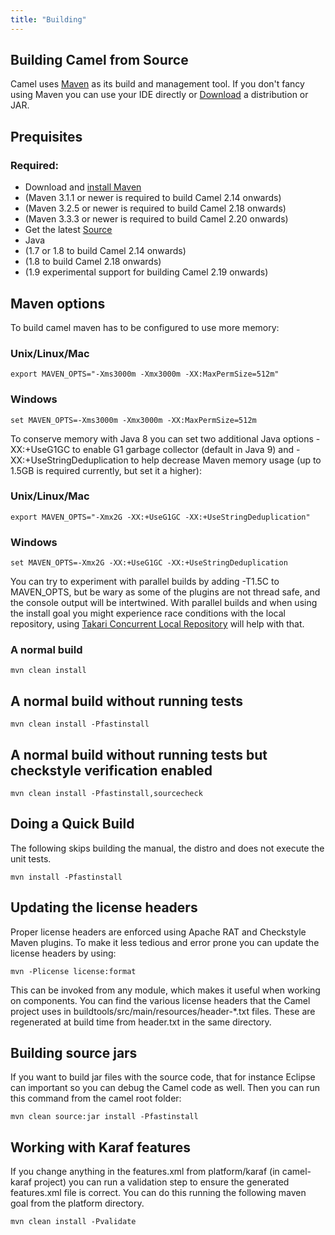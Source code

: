 ```yaml
---
title: "Building"
---
```


## Building Camel from Source

Camel uses [Maven](http://maven.apache.org/) as its build and management tool. If you don't fancy using Maven you can use your IDE directly or [Download](/download/) a distribution or JAR.

## Prequisites

### Required:

*  Download and [install Maven](http://maven.apache.org/download.html)
  *  (Maven 3.1.1 or newer is required to build Camel 2.14 onwards)
  *  (Maven 3.2.5 or newer is required to build Camel 2.18 onwards)
  *  (Maven 3.3.3 or newer is required to build Camel 2.20 onwards)
*  Get the latest [Source](https://camel.apache.org/source.html)
*  Java
  *  (1.7 or 1.8 to build Camel 2.14 onwards)
  *  (1.8 to build Camel 2.18 onwards)
  *  (1.9 experimental support for building Camel 2.19 onwards)

## Maven options

To build camel maven has to be configured to use more memory:

### Unix/Linux/Mac

```
export MAVEN_OPTS="-Xms3000m -Xmx3000m -XX:MaxPermSize=512m"
```

### Windows

```
set MAVEN_OPTS=-Xms3000m -Xmx3000m -XX:MaxPermSize=512m
```

To conserve memory with Java 8 you can set two additional Java options -XX:+UseG1GC to enable G1 garbage collector (default in Java 9) and -XX:+UseStringDeduplication to help decrease Maven memory usage (up to 1.5GB is required currently, but set it a higher):

### Unix/Linux/Mac

```
export MAVEN_OPTS="-Xmx2G -XX:+UseG1GC -XX:+UseStringDeduplication"

```

### Windows

```
set MAVEN_OPTS=-Xmx2G -XX:+UseG1GC -XX:+UseStringDeduplication
```

You can try to experiment with parallel builds by adding -T1.5C to MAVEN_OPTS, but be wary as some of the plugins are not thread safe, and the console output will be intertwined. With parallel builds and when using the install goal you might experience race conditions with the local repository, using [Takari Concurrent Local Repository](https://github.com/takari/takari-local-repository) will help with that.

### A normal build

```
mvn clean install
```

## A normal build without running tests

```
mvn clean install -Pfastinstall
```

## A normal build without running tests but checkstyle verification enabled

```
mvn clean install -Pfastinstall,sourcecheck
```

## Doing a Quick Build

The following skips building the manual, the distro and does not execute the unit tests.

```
mvn install -Pfastinstall
```

## Updating the license headers

Proper license headers are enforced using Apache RAT and Checkstyle Maven plugins. To make it less tedious and error prone you can update the license headers by using:

```
mvn -Plicense license:format
```

This can be invoked from any module, which makes it useful when working on components. You can find the various license headers that the Camel project uses in buildtools/src/main/resources/header-*.txt files. These are regenerated at build time from header.txt in the same directory.

## Building source jars

If you want to build jar files with the source code, that for instance Eclipse can important so you can debug the Camel code as well. Then you can run this command from the camel root folder:

```
mvn clean source:jar install -Pfastinstall
```

## Working with Karaf features

If you change anything in the features.xml from platform/karaf (in camel-karaf project) you can run a validation step to ensure the generated features.xml file is correct. You can do this running the following maven goal from the platform directory.

```
mvn clean install -Pvalidate
```
